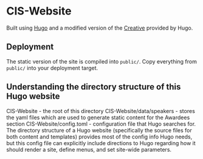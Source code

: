 # CIS-Website

Built using [Hugo](https://gohugo.io/) and a modified version of the [Creative](http://themes.gohugo.io/creative/) provided by Hugo.

## Deployment
The static version of the site is compiled into `public/`. Copy everything from `public/` into your deployment target.

## Understanding the directory structure of this Hugo website
CIS-Website - the root of this directory
CIS-Website/data/speakers - stores the yaml files which are used to generate static content for the Awardees section
CIS-Website/config.toml - configuration file that Hugo searches for. The directory structure of a Hugo website (specifically the source files for both content and templates) provides most of the config info Hugo needs, but this config file can explicitly include directions to Hugo regarding how it should render a site, define menus, and set site-wide parameters.